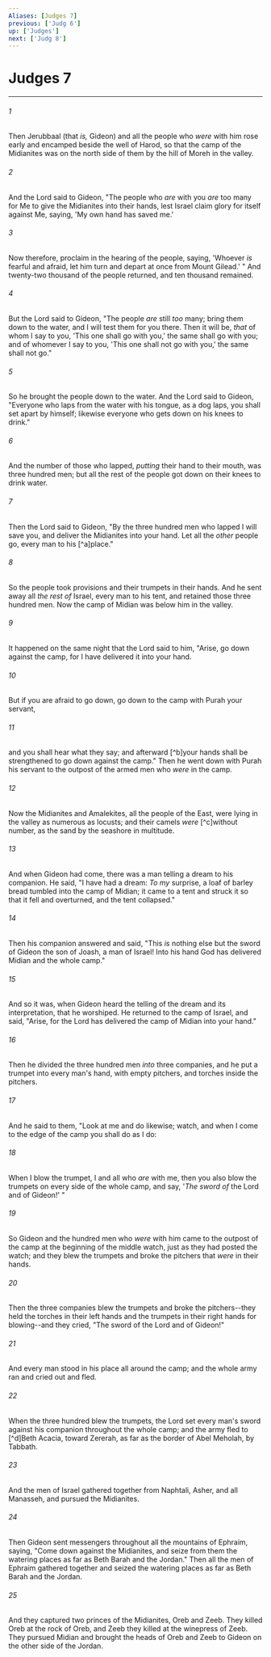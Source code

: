```yaml
---
Aliases: [Judges 7]
previous: ['Judg 6']
up: ['Judges']
next: ['Judg 8']
---
```

# Judges 7

***


###### 1 
Then Jerubbaal (that _is,_ Gideon) and all the people who _were_ with him rose early and encamped beside the well of Harod, so that the camp of the Midianites was on the north side of them by the hill of Moreh in the valley. 

###### 2 
And the Lord said to Gideon, "The people who _are_ with you _are_ too many for Me to give the Midianites into their hands, lest Israel claim glory for itself against Me, saying, 'My own hand has saved me.' 

###### 3 
Now therefore, proclaim in the hearing of the people, saying, 'Whoever _is_ fearful and afraid, let him turn and depart at once from Mount Gilead.' " And twenty-two thousand of the people returned, and ten thousand remained. 

###### 4 
But the Lord said to Gideon, "The people _are_ still _too_ many; bring them down to the water, and I will test them for you there. Then it will be, _that_ of whom I say to you, 'This one shall go with you,' the same shall go with you; and of whomever I say to you, 'This one shall not go with you,' the same shall not go." 

###### 5 
So he brought the people down to the water. And the Lord said to Gideon, "Everyone who laps from the water with his tongue, as a dog laps, you shall set apart by himself; likewise everyone who gets down on his knees to drink." 

###### 6 
And the number of those who lapped, _putting_ their hand to their mouth, was three hundred men; but all the rest of the people got down on their knees to drink water. 

###### 7 
Then the Lord said to Gideon, "By the three hundred men who lapped I will save you, and deliver the Midianites into your hand. Let all the _other_ people go, every man to his [^a]place." 

###### 8 
So the people took provisions and their trumpets in their hands. And he sent away all _the rest of_ Israel, every man to his tent, and retained those three hundred men. Now the camp of Midian was below him in the valley. 

###### 9 
It happened on the same night that the Lord said to him, "Arise, go down against the camp, for I have delivered it into your hand. 

###### 10 
But if you are afraid to go down, go down to the camp with Purah your servant, 

###### 11 
and you shall hear what they say; and afterward [^b]your hands shall be strengthened to go down against the camp." Then he went down with Purah his servant to the outpost of the armed men who _were_ in the camp. 

###### 12 
Now the Midianites and Amalekites, all the people of the East, were lying in the valley as numerous as locusts; and their camels _were_ [^c]without number, as the sand by the seashore in multitude. 

###### 13 
And when Gideon had come, there was a man telling a dream to his companion. He said, "I have had a dream: _To my_ surprise, a loaf of barley bread tumbled into the camp of Midian; it came to a tent and struck it so that it fell and overturned, and the tent collapsed." 

###### 14 
Then his companion answered and said, "This _is_ nothing else but the sword of Gideon the son of Joash, a man of Israel! Into his hand God has delivered Midian and the whole camp." 

###### 15 
And so it was, when Gideon heard the telling of the dream and its interpretation, that he worshiped. He returned to the camp of Israel, and said, "Arise, for the Lord has delivered the camp of Midian into your hand." 

###### 16 
Then he divided the three hundred men _into_ three companies, and he put a trumpet into every man's hand, with empty pitchers, and torches inside the pitchers. 

###### 17 
And he said to them, "Look at me and do likewise; watch, and when I come to the edge of the camp you shall do as I do: 

###### 18 
When I blow the trumpet, I and all who _are_ with me, then you also blow the trumpets on every side of the whole camp, and say, '_The sword of_ the Lord and of Gideon!' " 

###### 19 
So Gideon and the hundred men who _were_ with him came to the outpost of the camp at the beginning of the middle watch, just as they had posted the watch; and they blew the trumpets and broke the pitchers that _were_ in their hands. 

###### 20 
Then the three companies blew the trumpets and broke the pitchers--they held the torches in their left hands and the trumpets in their right hands for blowing--and they cried, "The sword of the Lord and of Gideon!" 

###### 21 
And every man stood in his place all around the camp; and the whole army ran and cried out and fled. 

###### 22 
When the three hundred blew the trumpets, the Lord set every man's sword against his companion throughout the whole camp; and the army fled to [^d]Beth Acacia, toward Zererah, as far as the border of Abel Meholah, by Tabbath. 

###### 23 
And the men of Israel gathered together from Naphtali, Asher, and all Manasseh, and pursued the Midianites. 

###### 24 
Then Gideon sent messengers throughout all the mountains of Ephraim, saying, "Come down against the Midianites, and seize from them the watering places as far as Beth Barah and the Jordan." Then all the men of Ephraim gathered together and seized the watering places as far as Beth Barah and the Jordan. 

###### 25 
And they captured two princes of the Midianites, Oreb and Zeeb. They killed Oreb at the rock of Oreb, and Zeeb they killed at the winepress of Zeeb. They pursued Midian and brought the heads of Oreb and Zeeb to Gideon on the other side of the Jordan.
